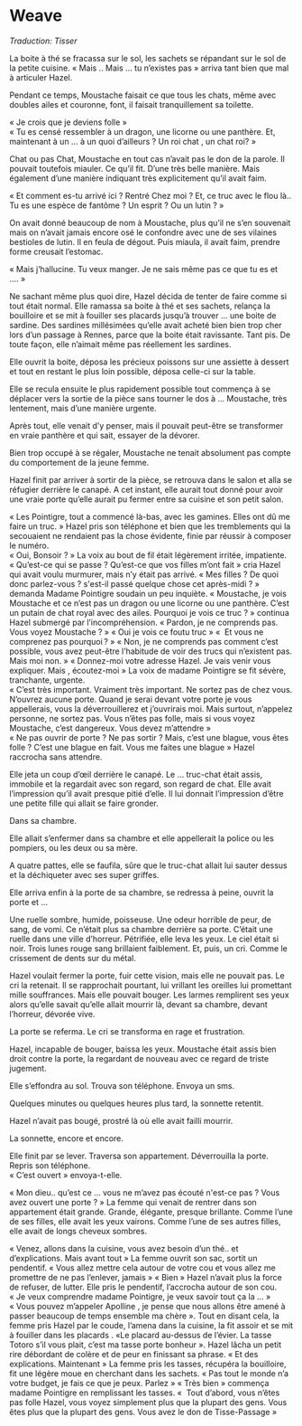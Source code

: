 # Weave

*Traduction: Tisser*

La boite à thé se fracassa sur le sol, les sachets se répandant sur le sol de la petite cuisine. 
« Mais .. Mais … tu n’existes pas » arriva tant bien que mal à articuler Hazel.

Pendant ce temps, Moustache faisait ce que tous les chats, même avec doubles ailes et couronne, font, il faisait tranquillement sa toilette. 

« Je crois que je deviens folle »   
« Tu es censé ressembler à un dragon, une licorne ou une panthère. Et, maintenant à un … à un quoi d’ailleurs ? Un roi chat , un chat roi? » 

Chat ou pas Chat, Moustache en tout cas n’avait pas le don de la parole. Il pouvait toutefois miauler. Ce qu’il fit. D’une très belle manière. Mais également d’une manière indiquant très explicitement qu’il avait faim.   

« Et comment es-tu arrivé ici ? Rentré Chez moi ? Et, ce truc avec le flou là.. Tu es une espèce de fantôme ? Un esprit ? Ou un lutin ? » 

On avait donné beaucoup de nom à Moustache, plus qu’il ne s’en souvenait mais on n’avait jamais encore osé le confondre avec une de ses vilaines bestioles de lutin. Il en feula de dégout. Puis miaula, il avait faim, prendre forme creusait l’estomac.   

« Mais j’hallucine. Tu veux manger. Je ne sais même pas ce que tu es et …. » 

Ne sachant même plus quoi dire, Hazel décida de tenter de faire comme si tout était normal. Elle ramassa sa boite à thé et ses sachets, relança la bouilloire et se mit à fouiller ses placards jusqu’à trouver … une boite de sardine. Des sardines millésimées qu’elle avait acheté bien bien trop cher lors d’un passage à Rennes, parce que la boite était ravissante. Tant pis. De toute façon, elle n’aimait même pas réellement les sardines. 

Elle ouvrit la boite, déposa les précieux poissons sur une assiette à dessert et tout en restant le plus loin possible, déposa celle-ci sur la table. 
  
Elle se recula ensuite le plus rapidement possible tout commença à se déplacer vers la sortie de la pièce sans tourner le dos à … Moustache, très lentement, mais d’une manière urgente. 

Après tout, elle venait d’y penser, mais il pouvait peut-être se transformer en vraie panthère et qui sait, essayer de la dévorer. 

Bien trop occupé à se régaler, Moustache ne tenait absolument pas compte du comportement de la jeune femme. 

Hazel finit par arriver à sortir de la pièce, se retrouva dans le salon et alla se réfugier derrière le canapé. A cet instant, elle aurait tout donné pour avoir une vraie porte qu’elle aurait pu fermer entre sa cuisine et son petit salon. 

« Les Pointigre, tout a commencé là-bas, avec les gamines. Elles ont dû me faire un truc. »
Hazel pris son téléphone et bien que les tremblements qui la secouaient ne rendaient pas la chose évidente, finie par réussir à composer le numéro.   
« Oui, Bonsoir ? » La voix au bout de fil était légèrement irritée, impatiente. 
« Qu’est-ce qui se passe ? Qu’est-ce que vos filles m’ont fait » cria Hazel qui avait voulu murmurer, mais n’y était pas arrivé. 
« Mes filles ? De quoi donc parlez-vous ? s'est-il passé quelque chose cet après-midi ? » demanda Madame Pointigre soudain un peu inquiète. 
« Moustache, je vois Moustache et ce n’est pas un dragon ou une licorne ou une panthère. C’est un putain de chat royal avec des ailes. Pourquoi je vois ce truc ? » continua Hazel submergé par l’incompréhension. 
« Pardon, je ne comprends pas. Vous voyez Moustache ? » 
« Oui je vois ce foutu truc »
«  Et vous ne comprenez pas pourquoi ? » 
« Non, je ne comprends pas comment c’est possible, vous avez peut-être l’habitude de voir des trucs qui n’existent pas. Mais moi non. » 
« Donnez-moi votre adresse Hazel. Je vais venir vous expliquer. Mais , écoutez-moi » La voix de madame Pointigre se fit sévère, tranchante, urgente.   
« C’est très important. Vraiment très important. Ne sortez pas de chez vous.   N’ouvrez aucune porte. Quand je serai devant votre porte je vous appellerais, vous la déverrouillerez et j’ouvrirais moi. Mais surtout, n’appelez personne, ne sortez pas.   Vous n’êtes pas folle, mais si vous voyez Moustache, c’est dangereux. Vous devez m’attendre »   
« Ne pas ouvrir de porte ? Ne pas sortir ? Mais, c’est une blague, vous êtes folle ? C’est une blague en fait. Vous me faites une blague » Hazel raccrocha sans attendre.   

Elle jeta un coup d’œil derrière le canapé. Le … truc-chat était assis, immobile et la regardait avec son regard, son regard de chat. Elle avait l’impression qu’il avait presque pitié d’elle. Il lui donnait l’impression d’être une petite fille qui allait se faire gronder. 

Dans sa chambre.   

Elle allait s’enfermer dans sa chambre et elle appellerait la police ou les pompiers, ou les deux ou sa mère.   

A quatre pattes, elle se faufila, sûre que le truc-chat allait lui sauter dessus et la déchiqueter avec ses super griffes.   

Elle arriva enfin à la porte de sa chambre, se redressa à peine, ouvrit la porte et …

Une ruelle sombre, humide, poisseuse. Une odeur horrible de peur, de sang, de vomi. Ce n’était plus sa chambre derrière sa porte. C’était une ruelle dans une ville d’horreur. Pétrifiée, elle leva les yeux. Le ciel était si noir. Trois lunes rouge sang brillaient faiblement. Et, puis, un cri. Comme le crissement de dents sur du métal. 

Hazel voulait fermer la porte, fuir cette vision, mais elle ne pouvait pas. Le cri la retenait. Il se rapprochait pourtant, lui vrillant les oreilles lui promettant mille souffrances. Mais elle pouvait bouger. Les larmes remplirent ses yeux alors qu’elle savait qu’elle allait mourrir là, devant sa chambre, devant l’horreur, dévorée vive. 

La porte se referma. Le cri se transforma en rage et frustration. 

Hazel, incapable de bouger, baissa les yeux. Moustache était assis bien droit contre la porte, la regardant de nouveau avec ce regard de triste jugement. 

Elle s’effondra au sol. Trouva son téléphone. Envoya un sms. 


Quelques minutes ou quelques heures plus tard, la sonnette retentit. 

Hazel n’avait pas bougé, prostré là où elle avait failli mourrir. 

La sonnette, encore et encore. 

Elle finit par se lever. Traversa son appartement. Déverrouilla la porte. Repris son téléphone.   
« C’est ouvert » envoya-t-elle.   

« Mon dieu.. qu’est ce … vous ne m’avez pas écouté n'est-ce pas ? Vous avez ouvert une porte ? » La femme qui venait de rentrer dans son appartement était grande. Grande, élégante, presque brillante. Comme l’une de ses filles, elle avait les yeux vairons. Comme l’une de ses autres filles, elle avait de longs cheveux sombres.

« Venez, allons dans la cuisine, vous avez besoin d’un thé.. et d’explications. Mais avant tout » La femme ouvrit son sac, sortit un pendentif. 
« Vous allez mettre cela autour de votre cou et vous allez me promettre de ne pas l’enlever, jamais » 
« Bien » Hazel n’avait plus la force de refuser, de lutter. Elle pris le pendentif, l’accrocha autour de son cou. 
« Je veux comprendre madame Pointigre, je veux savoir tout ça la … » 
« Vous pouvez m’appeler Apolline , je pense que nous allons être amené à passer beaucoup de temps ensemble ma chère ». 
Tout en disant cela, la femme pris Hazel par le coude, l’amena dans la cuisine, la fit assoir et se mit à fouiller dans les placards . 
«Le placard au-dessus de l’évier. La tasse Totoro s’il vous plait, c’est ma tasse porte bonheur ». Hazel lâcha un petit rire débordant de colère et de peur en finissant sa phrase. 
« Et des explications. Maintenant » 
La femme pris les tasses, récupéra la bouilloire, fit une légère moue en cherchant dans les sachets. 
« Pas tout le monde n’a votre budget, je fais ce que je peux. Parlez »
« Très bien » commença madame Pointigre en remplissant les tasses. 
«  Tout d’abord, vous n’êtes pas folle Hazel, vous voyez simplement plus que la plupart des gens. Vous êtes plus que la plupart des gens. Vous avez le don de Tisse-Passage » 


